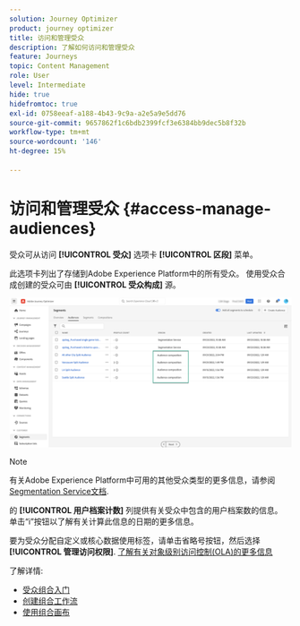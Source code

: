 ```yaml
---
solution: Journey Optimizer
product: journey optimizer
title: 访问和管理受众
description: 了解如何访问和管理受众
feature: Journeys
topic: Content Management
role: User
level: Intermediate
hide: true
hidefromtoc: true
exl-id: 0758eeaf-a188-4b43-9c9a-a2e5a9e5dd76
source-git-commit: 9657862f1c6bdb2399fcf3e6384bb9dec5b8f32b
workflow-type: tm+mt
source-wordcount: '146'
ht-degree: 15%

---
```


# 访问和管理受众 {#access-manage-audiences}

受众可从访问 **[!UICONTROL 受众]** 选项卡 **[!UICONTROL 区段]** 菜单。

此选项卡列出了存储到Adobe Experience Platform中的所有受众。 使用受众合成创建的受众可由 **[!UICONTROL 受众构成]** 源。

![](assets/audiences-list.png)

>[!NOTE]
>
>有关Adobe Experience Platform中可用的其他受众类型的更多信息，请参阅 [Segmentation Service文档](https://experienceleague.adobe.com/docs/experience-platform/segmentation/ui/overview.html).

的 **[!UICONTROL 用户档案计数]** 列提供有关受众中包含的用户档案数的信息。 单击“i”按钮以了解有关计算此信息的日期的更多信息。

要为受众分配自定义或核心数据使用标签，请单击省略号按钮，然后选择 **[!UICONTROL 管理访问权限]**. [了解有关对象级别访问控制(OLA)的更多信息](../administration/object-based-access.md)

<!--
-edit an audience?
-->

了解详情:

* [受众组合入门](get-started-audience-orchestration.md)
* [创建组合工作流](create-compositions.md)
* [使用组合画布](composition-canvas.md)
